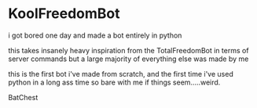 # KoolFreedomBot

i got bored one day and made a bot entirely in python

this takes insanely heavy inspiration from the TotalFreedomBot in terms of server commands but a large majority of everything else was made by me

this is the first bot i've made from scratch, and the first time i've used python in a long ass time so bare with me if things seem.....weird.

BatChest